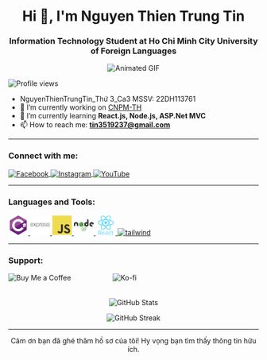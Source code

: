 <h1 align="center">Hi 👋, I'm Nguyen Thien Trung Tin</h1>
<h3 align="center">Information Technology Student at Ho Chi Minh City University of Foreign Languages</h3>

<p align="center">
    <img src="https://static.ybox.vn/2018/2/26/1e97a24e-1adc-11e8-9758-2e995a9a3302.gif" alt="Animated GIF" width="400"/>
</p>

<p align="left"> 
    <img src="https://komarev.com/ghpvc/?username=nttrtin&label=Profile%20views&color=0e75b6&style=flat" alt="Profile views" /> 
</p>

- NguyenThienTrungTin_Thứ 3_Ca3 MSSV: 22DH113761
- 🔭 I’m currently working on [CNPM-TH](https://github.com/nttrtin/nttrtin.git)
- 🌱 I’m currently learning **React.js, Node.js, ASP.Net MVC**
- 📫 How to reach me: **[tin3519237@gmail.com](mailto:tin3519237@gmail.com)**


---

<h3 align="left">Connect with me:</h3>
<p align="left">
    <a href="https://fb.com/nguyen.thien.trung.tin" target="blank">
        <img align="center" src="https://raw.githubusercontent.com/rahuldkjain/github-profile-readme-generator/master/src/images/icons/Social/facebook.svg" alt="Facebook" height="30" width="40" />
    </a>
    <a href="https://instagram.com/ntttin" target="blank">
        <img align="center" src="https://raw.githubusercontent.com/rahuldkjain/github-profile-readme-generator/master/src/images/icons/Social/instagram.svg" alt="Instagram" height="30" width="40" />
    </a>
    <a href="https://www.youtube.com/c/tinvlogs" target="blank">
        <img align="center" src="https://raw.githubusercontent.com/rahuldkjain/github-profile-readme-generator/master/src/images/icons/Social/youtube.svg" alt="YouTube" height="30" width="40" />
    </a>
</p>

---

<h3 align="left">Languages and Tools:</h3>
<p align="left"> <a href="https://www.w3schools.com/cs/" target="_blank" rel="noreferrer"> <img src="https://raw.githubusercontent.com/devicons/devicon/master/icons/csharp/csharp-original.svg" alt="csharp" width="40" height="40"/> </a> <a href="https://expressjs.com" target="_blank" rel="noreferrer"> <img src="https://raw.githubusercontent.com/devicons/devicon/master/icons/express/express-original-wordmark.svg" alt="express" width="40" height="40"/> </a> <a href="https://developer.mozilla.org/en-US/docs/Web/JavaScript" target="_blank" rel="noreferrer"> <img src="https://raw.githubusercontent.com/devicons/devicon/master/icons/javascript/javascript-original.svg" alt="javascript" width="40" height="40"/> </a> <a href="https://nodejs.org" target="_blank" rel="noreferrer"> <img src="https://raw.githubusercontent.com/devicons/devicon/master/icons/nodejs/nodejs-original-wordmark.svg" alt="nodejs" width="40" height="40"/> </a> <a href="https://reactjs.org/" target="_blank" rel="noreferrer"> <img src="https://raw.githubusercontent.com/devicons/devicon/master/icons/react/react-original-wordmark.svg" alt="react" width="40" height="40"/> </a> <a href="https://tailwindcss.com/" target="_blank" rel="noreferrer"> <img src="https://www.vectorlogo.zone/logos/tailwindcss/tailwindcss-icon.svg" alt="tailwind" width="40" height="40"/> </a> </p>


---

<h3 align="left">Support:</h3>
<p>
    <a href="https://www.buymeacoffee.com/nttrtin">
        <img align="left" src="https://cdn.buymeacoffee.com/buttons/v2/default-yellow.png" height="50" width="210" alt="Buy Me a Coffee" />
    </a>
    <a href="https://ko-fi.com/nttrtin">
        <img align="left" src="https://cdn.ko-fi.com/cdn/kofi3.png?v=3" height="50" width="210" alt="Ko-fi" />
    </a>
</p>

<br><br> <!-- Tạo khoảng cách giữa phần Support và GitHub Stats -->

<p align="center">
    <img src="https://github-readme-stats.vercel.app/api?username=nttrtin&show_icons=true&locale=en" alt="GitHub Stats" />
</p>

<p align="center">
    <img src="https://github-readme-streak-stats.herokuapp.com/?user=nttrtin" alt="GitHub Streak" />
</p>

---
<p align="center">Cảm ơn bạn đã ghé thăm hồ sơ của tôi! Hy vọng bạn tìm thấy thông tin hữu ích.</p>
